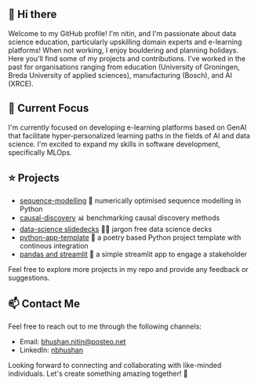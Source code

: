 ## 👋 Hi there 

Welcome to my GitHub profile! I'm nitin, and I'm passionate about data science education, particularly upskilling domain experts and e-learning platforms! 
When not working, I enjoy bouldering and planning holidays. Here you'll find some of my projects and contributions. I've worked in the past for organisations ranging from education (University of Groningen, Breda University of applied sciences), manufacturing (Bosch), and AI (XRCE).

## 🌱 Current Focus

I'm currently focused on developing e-learning platforms based on GenAI that facilitate hyper-personalized learning paths in the fields of AI and data science.
I'm excited to expand my skills in software development, specifically MLOps.

## ⭐ Projects

- [sequence-modelling](https://github.com/nbhushan/sequence-modelling) 🐍 numerically optimised sequence modelling in Python 
- [causal-discovery](https://github.com/nbhushan/causal-discovery) 📊 benchmarking causal discovery methods 
- [data-science slidedecks](https://github.com/nbhushan/data-science-slidedecks/tree/main/Explainable%20AI) 👨‍🏫 jargon free data science decks 
- [python-app-template](https://github.com/nbhushan/python-poetry-CI-template) 🔨 a poetry based Python project template with continous integration
- [pandas and streamlit](https://github.com/nbhushan/banijay-streamlit-app) 🐼 a simple streamlit app to engage a stakeholder
  
Feel free to explore more projects in my repo and provide any feedback or suggestions.
 
## 📫 Contact Me

Feel free to reach out to me through the following channels:

- Email: [bhushan.nitin@posteo.net](mailto:bhushan.nitin@posteo.net)
- LinkedIn: [nbhushan](https://www.linkedin.com/in/bhushannitin/)

Looking forward to connecting and collaborating with like-minded individuals. Let's create something amazing together! 🚀


